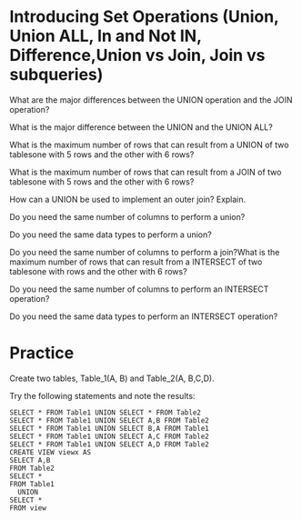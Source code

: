 # Introducing Set Operations (Union, Union ALL, In and Not IN, Difference,Union vs Join, Join vs subqueries)

What are the major differences between the UNION operation and the JOIN operation?

What is the major difference between the UNION and the UNION ALL?

What is the maximum number of rows that can result from a UNION of two tablesone with 5 rows and the other with 6 rows?

What is the maximum number of rows that can result from a JOIN of two tablesone with 5 rows and the other with 6 rows?

How can a UNION be used to implement an outer join? Explain.

Do you need the same number of columns to perform a union?

Do you need the same data types to perform a union?

Do you need the same number of columns to perform a join?What is the maximum number of rows that can result from a INTERSECT of two tablesone with rows and the other with 6 rows?

Do you need the same number of columns to perform an INTERSECT operation?

Do you need the same data types to perform an INTERSECT operation?

# Practice

Create two tables, Table_1(A, B) and Table_2(A, B,C,D).

Try the following statements and note the results:

    SELECT * FROM Table1 UNION SELECT * FROM Table2
    SELECT * FROM Table1 UNION SELECT A,B FROM Table2
    SELECT * FROM Table1 UNION SELECT B,A FROM Table1
    SELECT * FROM Table1 UNION SELECT A,C FROM Table2
    SELECT * FROM Table1 UNION SELECT A,D FROM Table2
    CREATE VIEW viewx AS
    SELECT A,B
    FROM Table2
    SELECT *
    FROM Table1
      UNION
    SELECT *
    FROM view

